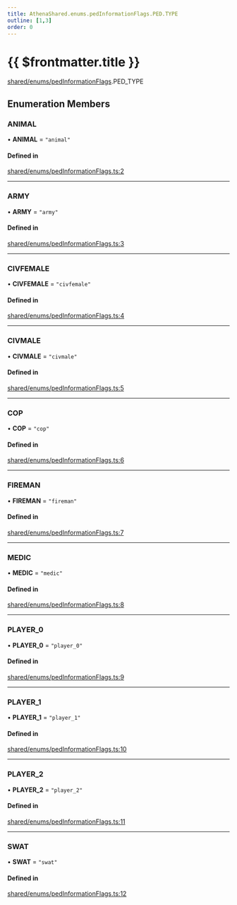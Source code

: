 ```yaml
---
title: AthenaShared.enums.pedInformationFlags.PED.TYPE
outline: [1,3]
order: 0
---
```


# {{ $frontmatter.title }}


[shared/enums/pedInformationFlags](../modules/shared_enums_pedInformationFlags.md).PED_TYPE

## Enumeration Members

### ANIMAL

• **ANIMAL** = ``"animal"``

#### Defined in

[shared/enums/pedInformationFlags.ts:2](https://github.com/Stuyk/altv-athena/blob/ed495cc/src/core/shared/enums/pedInformationFlags.ts#L2)

___

### ARMY

• **ARMY** = ``"army"``

#### Defined in

[shared/enums/pedInformationFlags.ts:3](https://github.com/Stuyk/altv-athena/blob/ed495cc/src/core/shared/enums/pedInformationFlags.ts#L3)

___

### CIVFEMALE

• **CIVFEMALE** = ``"civfemale"``

#### Defined in

[shared/enums/pedInformationFlags.ts:4](https://github.com/Stuyk/altv-athena/blob/ed495cc/src/core/shared/enums/pedInformationFlags.ts#L4)

___

### CIVMALE

• **CIVMALE** = ``"civmale"``

#### Defined in

[shared/enums/pedInformationFlags.ts:5](https://github.com/Stuyk/altv-athena/blob/ed495cc/src/core/shared/enums/pedInformationFlags.ts#L5)

___

### COP

• **COP** = ``"cop"``

#### Defined in

[shared/enums/pedInformationFlags.ts:6](https://github.com/Stuyk/altv-athena/blob/ed495cc/src/core/shared/enums/pedInformationFlags.ts#L6)

___

### FIREMAN

• **FIREMAN** = ``"fireman"``

#### Defined in

[shared/enums/pedInformationFlags.ts:7](https://github.com/Stuyk/altv-athena/blob/ed495cc/src/core/shared/enums/pedInformationFlags.ts#L7)

___

### MEDIC

• **MEDIC** = ``"medic"``

#### Defined in

[shared/enums/pedInformationFlags.ts:8](https://github.com/Stuyk/altv-athena/blob/ed495cc/src/core/shared/enums/pedInformationFlags.ts#L8)

___

### PLAYER\_0

• **PLAYER\_0** = ``"player_0"``

#### Defined in

[shared/enums/pedInformationFlags.ts:9](https://github.com/Stuyk/altv-athena/blob/ed495cc/src/core/shared/enums/pedInformationFlags.ts#L9)

___

### PLAYER\_1

• **PLAYER\_1** = ``"player_1"``

#### Defined in

[shared/enums/pedInformationFlags.ts:10](https://github.com/Stuyk/altv-athena/blob/ed495cc/src/core/shared/enums/pedInformationFlags.ts#L10)

___

### PLAYER\_2

• **PLAYER\_2** = ``"player_2"``

#### Defined in

[shared/enums/pedInformationFlags.ts:11](https://github.com/Stuyk/altv-athena/blob/ed495cc/src/core/shared/enums/pedInformationFlags.ts#L11)

___

### SWAT

• **SWAT** = ``"swat"``

#### Defined in

[shared/enums/pedInformationFlags.ts:12](https://github.com/Stuyk/altv-athena/blob/ed495cc/src/core/shared/enums/pedInformationFlags.ts#L12)

